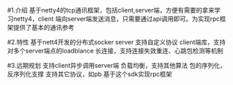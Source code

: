 #1.介绍
  基于netty4的tcp通讯框架，包括client,server端，方便有需要的拿来学习netty4，client
  端向server端发送消息，只需要通过api调用即可。为实现rpc框架提供了基本的通讯参考

#2.特性
  基于nett4开发的分布式socker server
  支持自定义协议
  client端库，支持对多个server端点的loadblance
  长连接，支持连接失效重连、心跳包检测等机制
  
#3.远期规划
  支持client异步调用server端
  负载均衡，支持其他算法
  包的序列化，反序列化支撑
  支持其它协议，如pb
  基于这个sdk实现rpc框架
  
  
